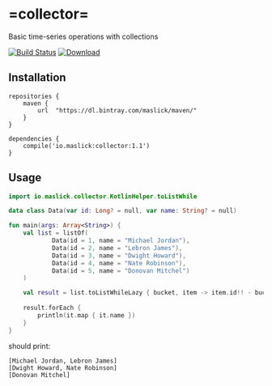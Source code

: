 # =collector=
Basic time-series operations with collections

[![Build Status](https://travis-ci.org/maslick/collector.svg?branch=master)](https://travis-ci.org/maslick/collector)
[ ![Download](https://api.bintray.com/packages/maslick/maven/collector/images/download.svg) ](https://bintray.com/maslick/maven/collector)


## Installation
```
repositories {
    maven {
        url  "https://dl.bintray.com/maslick/maven/"
    }
}

dependencies {    
    compile('io.maslick:collector:1.1')
}
```


## Usage
```kotlin
import io.maslick.collector.KotlinHelper.toListWhile

data class Data(var id: Long? = null, var name: String? = null)

fun main(args: Array<String>) {
    val list = listOf(
            Data(id = 1, name = "Michael Jordan"),
            Data(id = 2, name = "Lebron James"),
            Data(id = 3, name = "Dwight Howard"),
            Data(id = 4, name = "Nate Robinson"),
            Data(id = 5, name = "Donovan Mitchel")
    )

    val result = list.toListWhileLazy { bucket, item -> item.id!! - bucket.first().id!! < 2 }
    
    result.forEach {
        println(it.map { it.name })
    }
}
```

should print: 
```
[Michael Jordan, Lebron James]
[Dwight Howard, Nate Robinson]
[Donovan Mitchel]
```
